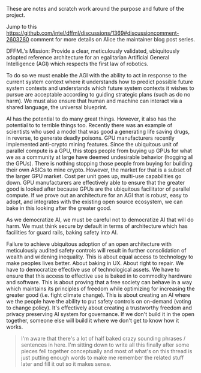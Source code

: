 These are notes and scratch work around the purpose and future of the project.

Jump to this https://github.com/intel/dffml/discussions/1369#discussioncomment-2603280 comment for more details on Alice the maintainer blog post series.

DFFML's Mission: Provide a clear, meticulously validated, ubiquitously adopted reference architecture for an egalitarian Artificial General Intelligence (AGI) which respects the first law of robotics.

To do so we must enable the AGI with the ability to act in response to the current system context where it understands how to predict possible future system contexts and understands which future system contexts it wishes to pursue are acceptable according to guiding strategic plans (such as do no harm). We must also ensure that human and machine can interact via a shared language, the universal blueprint.

AI has the potential to do many great things. However, it also has the potential to to terrible things too. Recently there was an example of scientists who used a model that was good a generating life saving drugs, in reverse, to generate deadly poisons. GPU manufacturers recently implemented anti-crypto mining features. Since the ubiquitous unit of parallel compute is a GPU, this stops people from buying up GPUs for what we as a community at large have deemed undesirable behavior (hogging all the GPUs). There is nothing stopping those people from buying for building their own ASICs to mine crypto. However, the market for that is a subset of the larger GPU market. Cost per unit goes up, multi-use capabilities go down. GPU manufacturers are effectively able to ensure that the greater good is looked after because GPUs are the ubiquitous facilitator of parallel compute. If we prove out an architecture for an AGI that is robust, easy to adopt, and integrates with the existing open source ecosystem, we can bake in this looking after the greater good.

As we democratize AI, we must be careful not to democratize AI that will do harm. We must think secure by default in terms of architecture which has facilities for guard rails, baking safety into AI.

Failure to achieve ubiquitous adoption of an open architecture with meticulously audited safety controls will result in further consolidation of wealth and widening inequality. This is about equal access to technology to make peoples lives better. About baking in UX. About right to repair. We have to democratize effective use of technological assets. We have to ensure that this access to effective use is baked in to commodity hardware and software. This is about proving that a free society can behave in a way which maintains its principles of freedom while optimizing for increasing the greater good (i.e. fight climate change). This is about creating an AI where we the people have the ability to put safety controls on on-demand (voting to change policy). It's effectively about creating a trustworthy freedom and privacy preserving AI system for governance. If we don't build it in the open together, someone else will build it where we don't get to know how it works.

> I'm aware that there's a lot of half baked crazy sounding phrases / sentences in here. I'm sitting down to write all this finally after some pieces fell together conceptually and most of what's on this thread is just putting enough words to make me remember the related stuff later and fill it out so it makes sense.